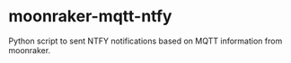 # moonraker-mqtt-ntfy
Python script to sent NTFY notifications based on MQTT information from moonraker.
